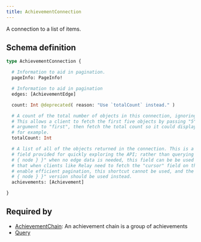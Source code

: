 ```yaml
---
title: AchievementConnection
---
```


<p>A connection to a list of items.</p>


## Schema definition
```graphql
type AchievementConnection {

  # Information to aid in pagination.
  pageInfo: PageInfo! 

  # Information to aid in pagination
  edges: [AchievementEdge] 

  count: Int @deprecated( reason: "Use `totalCount` instead." )

  # A count of the total number of objects in this connection, ignoring pagination. 
  # This allows a client to fetch the first five objects by passing "5" as the 
  # argument to "first", then fetch the total count so it could display "5 of 83", 
  # for example.
  totalCount: Int 

  # A list of all of the objects returned in the connection. This is a convenience 
  # field provided for quickly exploring the API; rather than querying for "{ edges 
  # { node } }" when no edge data is needed, this field can be be used instead. Note 
  # that when clients like Relay need to fetch the "cursor" field on the edge to 
  # enable efficient pagination, this shortcut cannot be used, and the full "{ edges 
  # { node } }" version should be used instead.
  achievements: [Achievement] 

}
```
## Required by
* [AchievementChain](graphql/schema/achievementchain.md): An achievement chain is a group of achievements
* [Query](graphql/schema/query.md)
